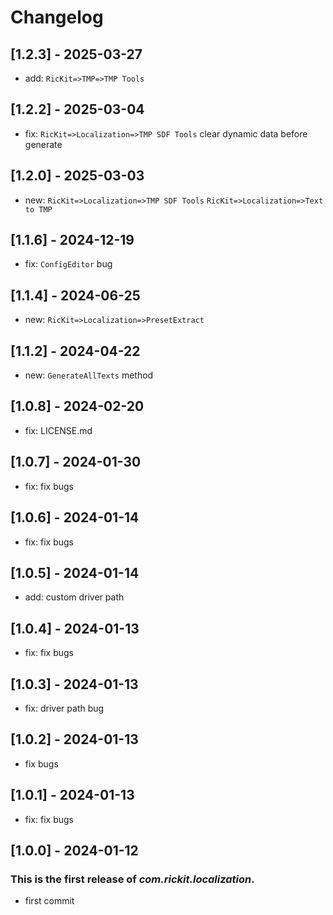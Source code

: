# Changelog
## [1.2.3] - 2025-03-27
- add: `RicKit=>TMP=>TMP Tools`
## [1.2.2] - 2025-03-04
- fix: `RicKit=>Localization=>TMP SDF Tools` clear dynamic data before generate
## [1.2.0] - 2025-03-03
- new: `RicKit=>Localization=>TMP SDF Tools` `RicKit=>Localization=>Text to TMP`
## [1.1.6] - 2024-12-19
- fix: `ConfigEditor` bug
## [1.1.4] - 2024-06-25
- new: `RicKit=>Localization=>PresetExtract`
## [1.1.2] - 2024-04-22
- new: `GenerateAllTexts` method
## [1.0.8] - 2024-02-20
- fix: LICENSE.md
## [1.0.7] - 2024-01-30
- fix: fix bugs
## [1.0.6] - 2024-01-14

- fix: fix bugs

## [1.0.5] - 2024-01-14

- add: custom driver path

## [1.0.4] - 2024-01-13

- fix: fix bugs

## [1.0.3] - 2024-01-13

- fix: driver path bug

## [1.0.2] - 2024-01-13

- fix bugs

## [1.0.1] - 2024-01-13

- fix: fix bugs

## [1.0.0] - 2024-01-12

### This is the first release of *com.rickit.localization*.

- first commit
